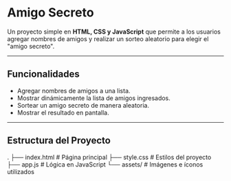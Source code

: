 # Amigo Secreto

Un proyecto simple en **HTML, CSS y JavaScript** que permite a los usuarios agregar nombres de amigos y realizar un sorteo aleatorio para elegir el "amigo secreto".

---

## Funcionalidades
- Agregar nombres de amigos a una lista.
- Mostrar dinámicamente la lista de amigos ingresados.
- Sortear un amigo secreto de manera aleatoria.
- Mostrar el resultado en pantalla.

---

## Estructura del Proyecto
.
├── index.html # Página principal
├── style.css # Estilos del proyecto
├── app.js # Lógica en JavaScript
└── assets/ # Imágenes e íconos utilizados

